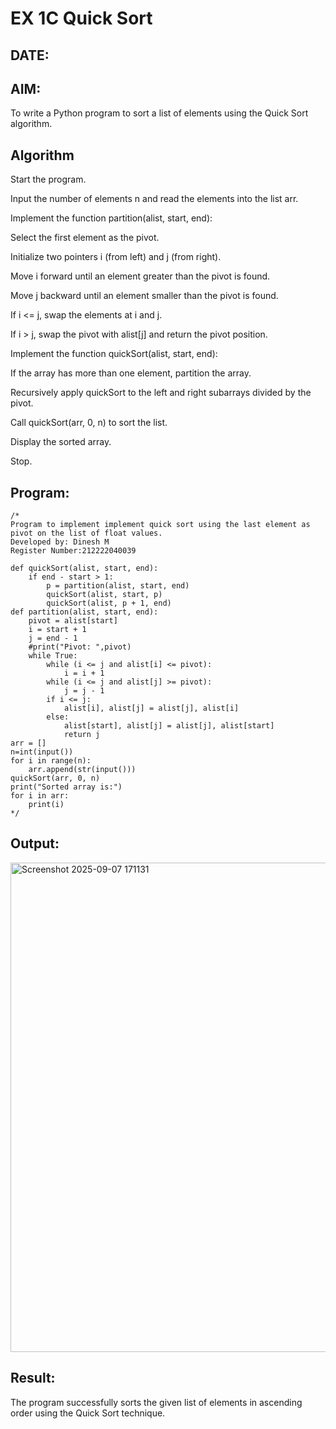 # EX 1C Quick Sort
## DATE:
## AIM:
To write a Python program to sort a list of elements using the Quick Sort algorithm.

## Algorithm
Start the program.

Input the number of elements n and read the elements into the list arr.

Implement the function partition(alist, start, end):

Select the first element as the pivot.

Initialize two pointers i (from left) and j (from right).

Move i forward until an element greater than the pivot is found.

Move j backward until an element smaller than the pivot is found.

If i <= j, swap the elements at i and j.

If i > j, swap the pivot with alist[j] and return the pivot position.

Implement the function quickSort(alist, start, end):

If the array has more than one element, partition the array.

Recursively apply quickSort to the left and right subarrays divided by the pivot.

Call quickSort(arr, 0, n) to sort the list.

Display the sorted array.

Stop.

## Program:
```
/*
Program to implement implement quick sort using the last element as pivot on the list of float values.
Developed by: Dinesh M
Register Number:212222040039

def quickSort(alist, start, end):  
    if end - start > 1:      
        p = partition(alist, start, end)       
        quickSort(alist, start, p)       
        quickSort(alist, p + 1, end) 
def partition(alist, start, end):   
    pivot = alist[start]   
    i = start + 1   
    j = end - 1    
    #print("Pivot: ",pivot)   
    while True:       
        while (i <= j and alist[i] <= pivot):            
            i = i + 1       
        while (i <= j and alist[j] >= pivot):       
            j = j - 1        
        if i <= j:           
            alist[i], alist[j] = alist[j], alist[i]       
        else:            
            alist[start], alist[j] = alist[j], alist[start]          
            return j
arr = []
n=int(input())
for i in range(n):   
    arr.append(str(input()))
quickSort(arr, 0, n)
print("Sorted array is:")
for i in arr:  
    print(i)
*/
```

## Output:
<img width="1275" height="783" alt="Screenshot 2025-09-07 171131" src="https://github.com/user-attachments/assets/8d8b0e09-c1b3-43b1-acda-6b9113ee8543" />



## Result:
The program successfully sorts the given list of elements in ascending order using the Quick Sort technique.
